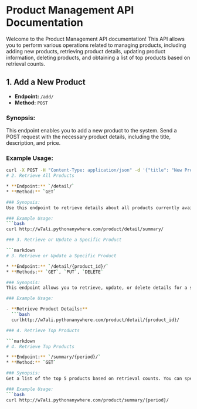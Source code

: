 # Product Management API Documentation

Welcome to the Product Management API documentation! This API allows you to perform various operations related to managing products, including adding new products, retrieving product details, updating product information, deleting products, and obtaining a list of top products based on retrieval counts.

## 1. Add a New Product

* **Endpoint:** `/add/`
* **Method:** `POST`

### Synopsis:
This endpoint enables you to add a new product to the system. Send a POST request with the necessary product details, including the title, description, and price.

### Example Usage:
```bash
curl -X POST -H "Content-Type: application/json" -d '{"title": "New Product", "description": "A fantastic new product", "price": 29.99}' http://w7ali.pythonanywhere.com/product/add/
# 2. Retrieve All Products

* **Endpoint:** `/detail/`
* **Method:** `GET`

### Synopsis:
Use this endpoint to retrieve details about all products currently available in the system.

### Example Usage:
```bash
curl http://w7ali.pythonanywhere.com/product/detail/summary/

### 3. Retrieve or Update a Specific Product

```markdown
# 3. Retrieve or Update a Specific Product

* **Endpoint:** `/detail/{product_id}/`
* **Methods:** `GET`, `PUT`, `DELETE`

### Synopsis:
This endpoint allows you to retrieve, update, or delete details for a specific product. Send a GET request to view details, a PUT request to update information, or a DELETE request to remove the product.

### Example Usage:

- **Retrieve Product Details:**
  ```bash
  curlhttp://w7ali.pythonanywhere.com/product/detail/{product_id}/

### 4. Retrieve Top Products

```markdown
# 4. Retrieve Top Products

* **Endpoint:** `/summary/{period}/`
* **Method:** `GET`

### Synopsis:
Get a list of the top 5 products based on retrieval counts. You can specify the period as 'all', 'last_day', or 'last_week' to view top products for different time frames.

### Example Usage:
```bash
curl http://w7ali.pythonanywhere.com/product/summary/{period}/
